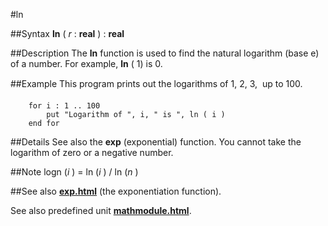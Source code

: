 
#ln

##Syntax
**ln** ( _r_ : **real** ) : **real**


##Description
The **ln** function is used to find the natural logarithm (base e) of a number. For example, **ln** ( 1) is 0.


##Example
This program prints out the logarithms of 1, 2, 3, &#133; up to 100.

        for i : 1 .. 100
            put "Logarithm of ", i, " is ", ln ( i )
        end for
##Details
See also the **exp** (exponential) function. You cannot take the logarithm of zero or a negative number.


##Note
logn (_i_ ) = ln (_i_ ) / ln (_n_ )


##See also
**[exp.html](exp)** (the exponentiation function).

See also predefined unit **[mathmodule.html](Math)**.

